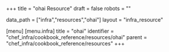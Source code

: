 +++
title = "ohai Resource"
draft = false
robots = ""

data_path = ["infra","resources","ohai"]
layout = "infra_resource"


[menu]
  [menu.infra]
    title = "ohai"
    identifier = "chef_infra/cookbook_reference/resources/ohai"
    parent = "chef_infra/cookbook_reference/resources"
+++

<!-- The contents of this page are automatically generated from the ohai.yaml file in the data directory. -->
<!-- To suggest a change, edit the https://github.com/chef/chef/blob/master/lib/chef/resource/ohai.rb file
      and submit a pull request to the https://github.com/chef/chef repository. -->
